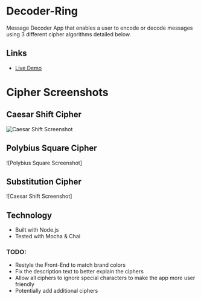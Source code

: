 # Decoder-Ring
Message Decoder App that enables a user to encode or decode messages using 3 different cipher algorithms detailed below.
## Links
- [Live Demo](https://decoder-ring.netlify.app)

# Cipher Screenshots
## **Caesar Shift Cipher** 

![Caesar Shift Screenshot](https://raw.githubusercontent.com/PardySingh/Project_DecoderRing/main/Caesar.png)

## **Polybius Square Cipher** 

![Polybius Square Screenshot]

## **Substitution Cipher** 

![Caesar Shift Screenshot]

## Technology
- Built with Node.js
- Tested with Mocha & Chai 

### TODO:
- Restyle the Front-End to match brand colors
- Fix the description text to better explain the ciphers
- Allow all ciphers to ignore special characters to make the app more user friendly
- Potentially add additional ciphers
